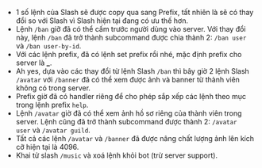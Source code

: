 - 1 số lệnh của Slash sẽ được copy qua sang Prefix, tất nhiên là sẽ có thay đổi so với Slash vì Slash hiện tại đang có ưu thế hơn.
- Lệnh `/ban` giỡ đã có thể cấm trước người dùng vào server. Với thay đổi này, lệnh `/ban` đã trở thành subcommand được chia thành 2: `/ban user` và `/ban user-by-id`.
- Với các lệnh prefix, đã có lệnh set prefix rồi nhé, mặc định prefix cho server là **_**.
- Ah yes, dựa vào các thay đổi từ lệnh Slash `/ban` thì bây giờ 2 lệnh Slash `/avatar` với `/banner` đã có thể xem được ảnh và banner từ thành viên không có trong server.
- Prefix giờ đã có handler riêng để cho phép sắp xếp các lệnh theo mục trong lệnh prefix `help`.
- Lệnh `/avatar` giờ đã có thể xem ảnh hồ sơ riêng của thành viên trong server. Lệnh cũng đã trở thành subcommand được thành 2: `/avatar user` và `/avatar guild`.
- Tất cả các lệnh `/avatar` và `/banner` đã được nâng chất lượng ảnh lên kích cỡ hiện tại là 4096.
- Khai tử slash `/music` và xoá lệnh khỏi bot (trừ server support).
